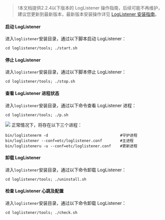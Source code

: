 
>!本文档提供2.2.4以下版本的 LogListener 操作指南，后续可能不再维护，建议您更新到最新版本，最新版本安装操作详见 [LogListener 安装指南](https://cloud.tencent.com/document/product/614/17414)。

#### 启动 LogListener

进入`loglistener`安装目录，通过以下脚本启动 LogListener：

```plaintext
cd loglistener/tools; ./start.sh
```

#### 停止 LogListener

进入`loglistener`安装目录，通过以下脚本停止 LogListener：

```shell
cd loglistener/tools; ./stop.sh
```

#### 查看 LogListener 进程状态

进入`loglistener`安装目录，通过以下命令查看 LogListener 进程：

```shell
cd loglistener/tools; ./p.sh
```

![](https://main.qcloudimg.com/raw/fea48cecfb8869bfecb58563c40e1bc3.png)
正常情况下，将存在以下三个进程：

```shell
bin/loglistenerm -d                                #守护进程
bin/loglistener --conf=etc/loglistener.conf        #主进程    
bin/loglisteneru -u --conf=etc/loglistener.conf    #更新进程
```

#### 卸载 LogListener

进入`loglistener`安装目录，通过以下命令卸载 LogListener：

```shell
cd loglistener/tools; ./uninstall.sh
```

#### 检查 LogListener 心跳及配置

进入`loglistener`安装目录，通过以下命令卸载 LogListener：

```shell
cd loglistener/tools; ./check.sh
```
